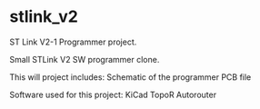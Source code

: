 # stlink_v2
ST Link V2-1 Programmer project.

Small STLink V2 SW programmer clone.

This will project includes:
  Schematic of the programmer
  PCB file

Software used for this project:
  KiCad
  TopoR Autorouter
 
